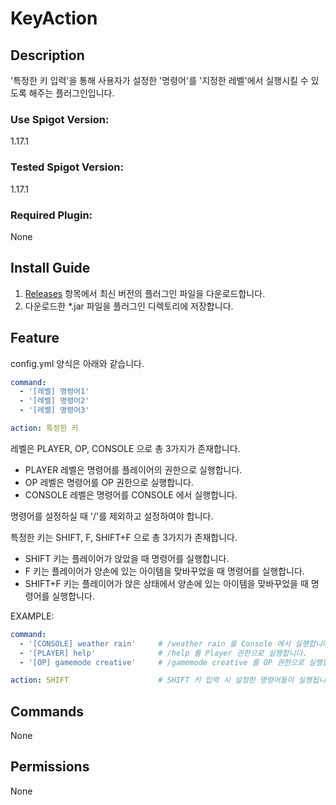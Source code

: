 # KeyAction

## Description
'특정한 키 입력'을 통해 사용자가 설정한 '명령어'를 '지정한 레벨'에서 실행시킬 수 있도록 해주는 플러그인입니다.

### Use Spigot Version: 
1.17.1  
### Tested Spigot Version: 
1.17.1  
### Required Plugin: 
None

## Install Guide
1. [Releases](https://github.com/MineFactory-Resource/KeyCommand/releases) 항목에서 최신 버전의 플러그인 파일을 다운로드합니다.
2. 다운로드한 *.jar 파일을 플러그인 디렉토리에 저장합니다.

## Feature
config.yml 양식은 아래와 같습니다.
```yaml
command:
  - '[레벨] 명령어1'
  - '[레벨] 명령어2'
  - '[레벨] 명령어3'

action: 특정한 키
```
레벨은 PLAYER, OP, CONSOLE 으로 총 3가지가 존재합니다.
- PLAYER 레벨은 명령어를 플레이어의 권한으로 실행합니다.
- OP 레벨은 명령어를 OP 권한으로 실행합니다.
- CONSOLE 레벨은 명령어를 CONSOLE 에서 실행합니다.

명령어를 설정하실 때 '/'를 제외하고 설정하여야 합니다.

특정한 키는 SHIFT, F, SHIFT+F 으로 총 3가지가 존재합니다.
- SHIFT 키는 플레이어가 앉았을 때 명령어를 실행합니다.
- F 키는 플레이어가 양손에 있는 아이템을 맞바꾸었을 때 명령어를 실행합니다.
- SHIFT+F 키는 플레이어가 앉은 상태에서 양손에 있는 아이템을 맞바꾸었을 때 명령어를 실행합니다.

EXAMPLE:
```yaml
command:
  - '[CONSOLE] weather rain'     # /weather rain 을 Console 에서 실행합니다.
  - '[PLAYER] help'              # /help 를 Player 권한으로 실행합니다.
  - '[OP] gamemode creative'     # /gamemode creative 를 OP 권한으로 실행합니다.

action: SHIFT                    # SHIFT 키 입력 시 설정한 명령어들이 실행됩니다.
```

## Commands
None

## Permissions
None